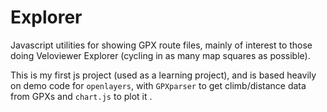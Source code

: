 # Explorer
Javascript utilities for showing GPX route files, mainly of interest to those doing Veloviewer Explorer (cycling in as many map squares as possible).

This is my first js project (used as a learning project), and is based heavily on demo code for ```openlayers```, with ```GPXparser``` to get climb/distance data from GPXs and ```chart.js``` to plot it .
